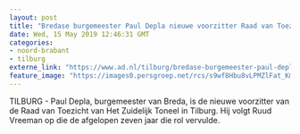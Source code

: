 ```yaml
---
layout: post
title: "Bredase burgemeester Paul Depla nieuwe voorzitter Raad van Toezicht bij Het Zuidelijk Toneel in Tilburg"
date: Wed, 15 May 2019 12:46:31 GMT
categories: 
- noord-brabant 
- tilburg 
externe_link: "https://www.ad.nl/tilburg/bredase-burgemeester-paul-depla-nieuwe-voorzitter-raad-van-toezicht-bij-het-zuidelijk-toneel-in-tilburg~a45cf073/"
feature_image: "https://images0.persgroep.net/rcs/s9wf8Hbu8vLPMZlFat_KmfwJOCY/diocontent/148434227/_fitwidth/400/?appId=21791a8992982cd8da851550a453bd7f&quality=0.7"
---
```


TILBURG - Paul Depla, burgemeester van Breda, is de nieuwe voorzitter van de Raad van Toezicht van Het Zuidelijk Toneel in Tilburg. Hij volgt Ruud Vreeman op die de afgelopen zeven jaar die rol vervulde.
